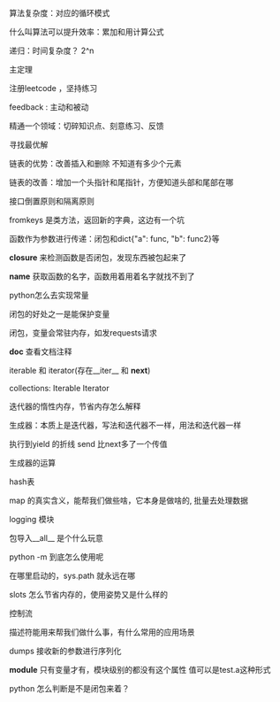算法复杂度：对应的循环模式

什么叫算法可以提升效率：累加和用计算公式

递归：时间复杂度？ 2^n

主定理

注册leetcode ，坚持练习 

feedback : 主动和被动

精通一个领域：切碎知识点、刻意练习、反馈

寻找最优解

链表的优势：改善插入和删除    不知道有多少个元素

链表的改善：增加一个头指针和尾指针，方便知道头部和尾部在哪

接口倒置原则和隔离原则

fromkeys 是类方法，返回新的字典，这边有一个坑

函数作为参数进行传递：闭包和dict{"a": func, "b": func2}等

__closure__  来检测函数是否闭包，发现东西被包起来了

__name__ 获取函数的名字，函数用着用着名字就找不到了

python怎么去实现常量

闭包的好处之一是能保护变量

闭包，变量会常驻内存，如发requests请求

__doc__  查看文档注释

iterable 和 iterator(存在__iter__ 和 __next__)

collections:  Iterable  Iterator

迭代器的惰性内存，节省内存怎么解释

生成器：本质上是迭代器，写法和迭代器不一样，用法和迭代器一样

执行到yield 的折线   send 比next多了一个传值

生成器的运算

hash表

map 的真实含义，能帮我们做些啥，它本身是做啥的, 批量去处理数据

logging 模块

包导入__all__  是个什么玩意

python -m 到底怎么使用呢

在哪里启动的，sys.path 就永远在哪

slots 怎么节省内存的，使用姿势又是什么样的

控制流

描述符能用来帮我们做什么事，有什么常用的应用场景

dumps 接收新的参数进行序列化

__module__  只有变量才有，模块级别的都没有这个属性  值可以是test.a这种形式

python 怎么判断是不是闭包来着？











  



